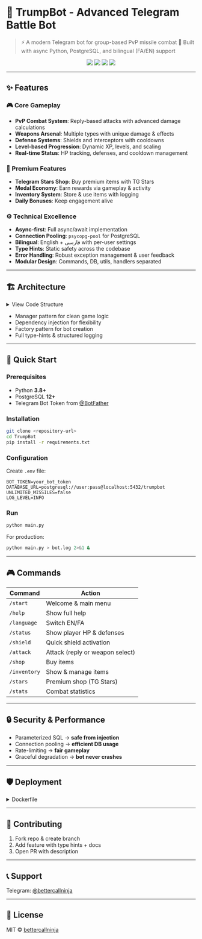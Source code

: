 # 🦅 TrumpBot - Advanced Telegram Battle Bot

> ⚡ A modern Telegram bot for group-based PvP missile combat
> 🚀 Built with async Python, PostgreSQL, and bilingual (FA/EN) support


<p align="center">
  <a href="https://www.python.org/"><img src="https://img.shields.io/badge/Python-3.11-blue?logo=python"></a>
  <a href="https://www.postgresql.org/"><img src="https://img.shields.io/badge/Postgres-12+-blue?logo=postgresql"></a>
  <a href="LICENSE"><img src="https://img.shields.io/badge/License-MIT-green"></a>
  <img src="https://img.shields.io/github/stars/bettercallninja/TrumpBot?style=social">
</p>

---

## ✨ Features

### 🎮 Core Gameplay
- **PvP Combat System**: Reply-based attacks with advanced damage calculations
- **Weapons Arsenal**: Multiple types with unique damage & effects
- **Defense Systems**: Shields and interceptors with cooldowns
- **Level-based Progression**: Dynamic XP, levels, and scaling
- **Real-time Status**: HP tracking, defenses, and cooldown management

### 💎 Premium Features
- **Telegram Stars Shop**: Buy premium items with TG Stars
- **Medal Economy**: Earn rewards via gameplay & activity
- **Inventory System**: Store & use items with logging
- **Daily Bonuses**: Keep engagement alive

### ⚙️ Technical Excellence
- **Async-first**: Full async/await implementation
- **Connection Pooling**: `psycopg-pool` for PostgreSQL
- **Bilingual**: English + فارسی with per-user settings
- **Type Hints**: Static safety across the codebase
- **Error Handling**: Robust exception management & user feedback
- **Modular Design**: Commands, DB, utils, handlers separated

---

## 🏗 Architecture

<details>
<summary>View Code Structure</summary>

```tree
TrumpBot/
 ├── main.py
 ├── src/
 │   ├── app.py
 │   ├── commands/       # attack, general, status, ...
 │   ├── config/         # BotConfig, items
 │   ├── database/       # DBManager with pooling
 │   ├── handlers/       # event handlers
 │   ├── utils/          # helpers, translations
 │   └── __init__.py
 ├── pyproject.toml
 └── README.md
```
</details>

- Manager pattern for clean game logic
- Dependency injection for flexibility
- Factory pattern for bot creation
- Full type-hints & structured logging

---

## 🚀 Quick Start

### Prerequisites
- Python **3.8+**
- PostgreSQL **12+**
- Telegram Bot Token from [@BotFather](https://t.me/BotFather)

### Installation
```bash
git clone <repository-url>
cd TrumpBot
pip install -r requirements.txt
```

### Configuration
Create `.env` file:
```env
BOT_TOKEN=your_bot_token
DATABASE_URL=postgresql://user:pass@localhost:5432/trumpbot
UNLIMITED_MISSILES=false
LOG_LEVEL=INFO
```

### Run
```bash
python main.py
```

For production:
```bash
python main.py > bot.log 2>&1 &
```

---

## 🎮 Commands

| Command      | Action                          |
|--------------|---------------------------------|
| `/start`     | Welcome & main menu             |
| `/help`      | Show full help                  |
| `/language`  | Switch EN/FA                    |
| `/status`    | Show player HP & defenses       |
| `/shield`    | Quick shield activation         |
| `/attack`    | Attack (reply or weapon select) |
| `/shop`      | Buy items                       |
| `/inventory` | Show & manage items             |
| `/stars`     | Premium shop (TG Stars)         |
| `/stats`     | Combat statistics               |

---

## 🔒 Security & Performance

- Parameterized SQL → **safe from injection**
- Connection pooling → **efficient DB usage**
- Rate-limiting → **fair gameplay**
- Graceful degradation → **bot never crashes**

---

## 🛡 Deployment

<details>
<summary>Dockerfile</summary>

```dockerfile
FROM python:3.11-slim
WORKDIR /app
COPY requirements.txt .
RUN pip install -r requirements.txt
COPY . .
CMD ["python", "main.py"]
```
</details>

---

## 🤝 Contributing

1. Fork repo & create branch
2. Add feature with type hints + docs
3. Open PR with description

---

## 📞 Support

Telegram: [@bettercallninja](https://t.me/bettercallninja)

---

## 📜 License

MIT © [bettercallninja](https://github.com/bettercallninja)